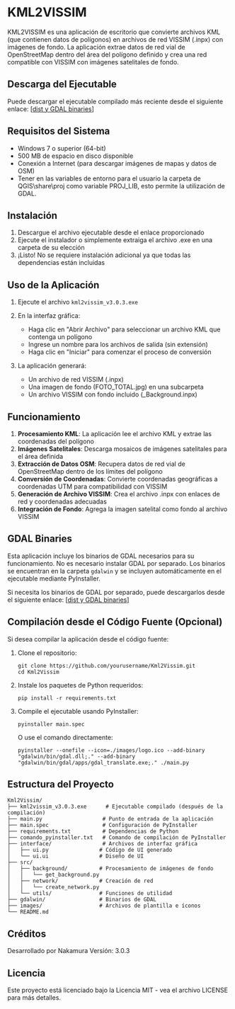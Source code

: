 # KML2VISSIM

KML2VISSIM es una aplicación de escritorio que convierte archivos KML (que contienen datos de polígonos) en archivos de red VISSIM (.inpx) con imágenes de fondo. La aplicación extrae datos de red vial de OpenStreetMap dentro del área del polígono definido y crea una red compatible con VISSIM con imágenes satelitales de fondo.

## Descarga del Ejecutable

Puede descargar el ejecutable compilado más reciente desde el siguiente enlace:
[[dist y GDAL binaries](https://drive.google.com/drive/folders/1hL3qcZVxykCKT0bBuPsH0y7epI_PA7o9?usp=sharing)]

## Requisitos del Sistema

- Windows 7 o superior (64-bit)
- 500 MB de espacio en disco disponible
- Conexión a Internet (para descargar imágenes de mapas y datos de OSM)
- Tener en las variables de entorno para el usuario la carpeta de QGIS\share\proj como variable PROJ_LIB, esto permite la utilización de GDAL.

## Instalación

1. Descargue el archivo ejecutable desde el enlace proporcionado
2. Ejecute el instalador o simplemente extraiga el archivo .exe en una carpeta de su elección
3. ¡Listo! No se requiere instalación adicional ya que todas las dependencias están incluidas

## Uso de la Aplicación

1. Ejecute el archivo `kml2vissim_v3.0.3.exe`
2. En la interfaz gráfica:
   - Haga clic en "Abrir Archivo" para seleccionar un archivo KML que contenga un polígono
   - Ingrese un nombre para los archivos de salida (sin extensión)
   - Haga clic en "Iniciar" para comenzar el proceso de conversión

3. La aplicación generará:
   - Un archivo de red VISSIM (.inpx)
   - Una imagen de fondo (FOTO_TOTAL.jpg) en una subcarpeta
   - Un archivo VISSIM con fondo incluido (_Background.inpx)

## Funcionamiento

1. **Procesamiento KML**: La aplicación lee el archivo KML y extrae las coordenadas del polígono
2. **Imágenes Satelitales**: Descarga mosaicos de imágenes satelitales para el área definida
3. **Extracción de Datos OSM**: Recupera datos de red vial de OpenStreetMap dentro de los límites del polígono
4. **Conversión de Coordenadas**: Convierte coordenadas geográficas a coordenadas UTM para compatibilidad con VISSIM
5. **Generación de Archivo VISSIM**: Crea el archivo .inpx con enlaces de red y coordenadas adecuadas
6. **Integración de Fondo**: Agrega la imagen satelital como fondo al archivo VISSIM

## GDAL Binaries

Esta aplicación incluye los binarios de GDAL necesarios para su funcionamiento. No es necesario instalar GDAL por separado. Los binarios se encuentran en la carpeta `gdalwin` y se incluyen automáticamente en el ejecutable mediante PyInstaller.

Si necesita los binarios de GDAL por separado, puede descargarlos desde el siguiente enlace:
[[dist y GDAL binaries](https://drive.google.com/drive/folders/1hL3qcZVxykCKT0bBuPsH0y7epI_PA7o9?usp=sharing)]

## Compilación desde el Código Fuente (Opcional)

Si desea compilar la aplicación desde el código fuente:

1. Clone el repositorio:
   ```
   git clone https://github.com/yourusername/Kml2Vissim.git
   cd Kml2Vissim
   ```

2. Instale los paquetes de Python requeridos:
   ```
   pip install -r requirements.txt
   ```

3. Compile el ejecutable usando PyInstaller:
   ```
   pyinstaller main.spec
   ```
   
   O use el comando directamente:
   ```
   pyinstaller --onefile --icon=./images/logo.ico --add-binary "gdalwin/bin/gdal.dll;." --add-binary "gdalwin/bin/gdal/apps/gdal_translate.exe;." ./main.py
   ```

## Estructura del Proyecto

```
Kml2Vissim/
├── kml2vissim_v3.0.3.exe      # Ejecutable compilado (después de la compilación)
├── main.py                   # Punto de entrada de la aplicación
├── main.spec                 # Configuración de PyInstaller
├── requirements.txt          # Dependencias de Python
├── comando_pyinstaller.txt   # Comando de compilación de PyInstaller
├── interface/                # Archivos de interfaz gráfica
│   ├── ui.py                # Código de UI generado
│   └── ui.ui                # Diseño de UI
├── src/
│   ├── background/          # Procesamiento de imágenes de fondo
│   │   └── get_background.py
│   ├── network/             # Creación de red
│   │   └── create_network.py
│   └── utils/               # Funciones de utilidad
├── gdalwin/                 # Binarios de GDAL
├── images/                  # Archivos de plantilla e íconos
└── README.md
```

## Créditos

Desarrollado por Nakamura
Versión: 3.0.3

## Licencia

Este proyecto está licenciado bajo la Licencia MIT - vea el archivo LICENSE para más detalles.